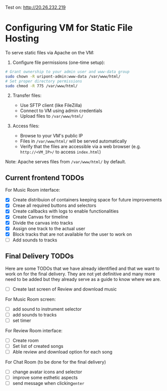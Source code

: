 Test on: http://20.26.232.219

# Configuring VM for Static File Hosting

To serve static files via Apache on the VM:

1. Configure file permissions (one-time setup):
```bash
# Grant ownership to your admin user and www-data group
sudo chown -R uripont-admin:www-data /var/www/html/
# Set proper directory permissions
sudo chmod -R 775 /var/www/html/
```

2. Transfer files:
    - Use SFTP client (like FileZilla)
    - Connect to VM using admin credentials
    - Upload files to `/var/www/html/`

3. Access files:
    - Browse to your VM's public IP
    - Files in `/var/www/html/` will be served automatically
    - Verify that the files are accessible via a web browser (e.g. `http://<VM_IP>/` to access `index.html`)

Note: Apache serves files from `/var/www/html/` by default.


## Current frontend TODOs
  
For Music Room interface:
- [x] Create distribuion of containers keeping space for future improvements
- [x] Creae all required buttons and selectors
- [x] Create callbacks with logs to enable functionalities
- [x] Create Canvas for timeline
- [x] Divide the canvas into tracks
- [x] Assign one track to the actual user
- [x] Block tracks that are not available for the user to work on
- [ ] Add sounds to tracks

## Final Delivery TODOs
Here are some TODOs that we have already identified and that we want to work on for the final delivery. They are not yet definitive and many more need to be added but they already serve as a guide to know where we are.

- [ ] Create last screen of Review and download music

For Music Room screen:
- [ ] add sound to instrument selector
- [ ] add sounds to tracks
- [ ] set timer
      
For Review Room interface:
- [ ] Create room
- [ ] Set list of created songs
- [ ] Able review and download option for each song

For Chat Room (to be done for the final delivery)
- [ ] change avatar icons and selector
- [ ] improve some esthetic aspects
- [ ] send message when clicking`enter`
